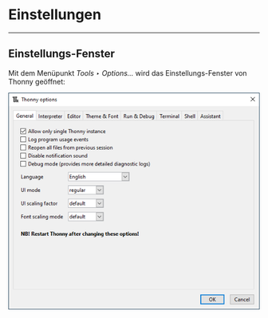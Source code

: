 # Einstellungen
---

## Einstellungs-Fenster

Mit dem Menüpunkt _Tools ‣ Options…_ wird das Einstellungs-Fenster von Thonny geöffnet:

![Thonny: Einstellungen](./options-general.png)
